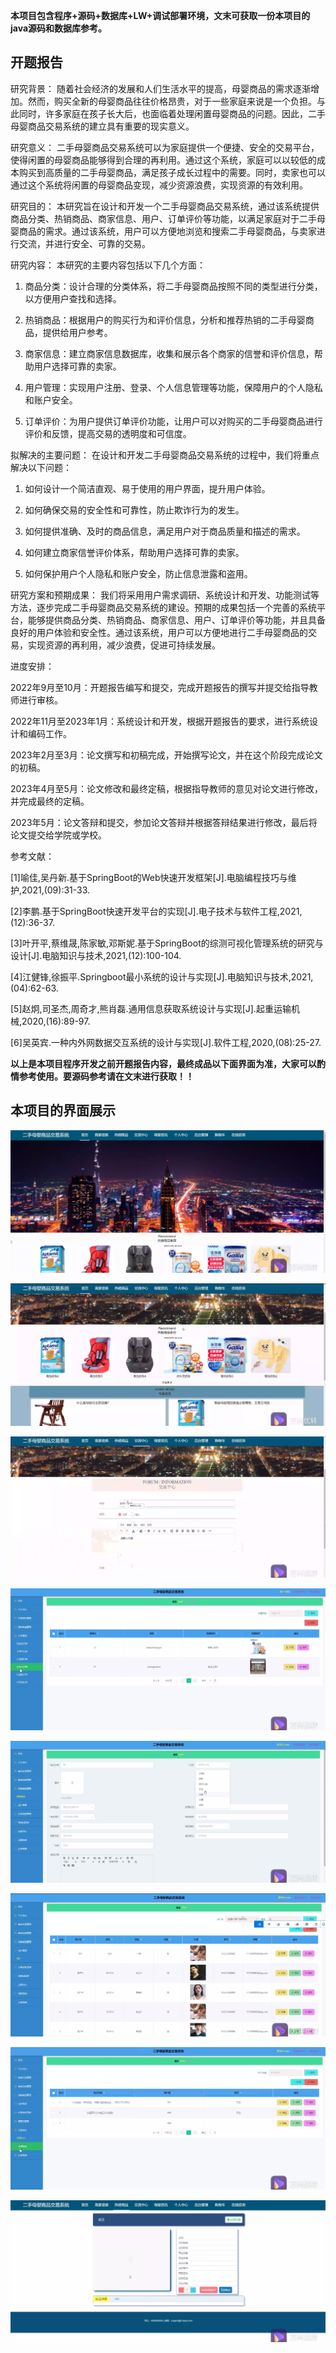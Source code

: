 ****本项目包含程序+源码+数据库+LW+调试部署环境，文末可获取一份本项目的java源码和数据库参考。****

## ******开题报告******

研究背景：
随着社会经济的发展和人们生活水平的提高，母婴商品的需求逐渐增加。然而，购买全新的母婴商品往往价格昂贵，对于一些家庭来说是一个负担。与此同时，许多家庭在孩子长大后，也面临着处理闲置母婴商品的问题。因此，二手母婴商品交易系统的建立具有重要的现实意义。

研究意义：
二手母婴商品交易系统可以为家庭提供一个便捷、安全的交易平台，使得闲置的母婴商品能够得到合理的再利用。通过这个系统，家庭可以以较低的成本购买到高质量的二手母婴商品，满足孩子成长过程中的需要。同时，卖家也可以通过这个系统将闲置的母婴商品变现，减少资源浪费，实现资源的有效利用。

研究目的：
本研究旨在设计和开发一个二手母婴商品交易系统，通过该系统提供商品分类、热销商品、商家信息、用户、订单评价等功能，以满足家庭对于二手母婴商品的需求。通过该系统，用户可以方便地浏览和搜索二手母婴商品，与卖家进行交流，并进行安全、可靠的交易。

研究内容： 本研究的主要内容包括以下几个方面：

  1. 商品分类：设计合理的分类体系，将二手母婴商品按照不同的类型进行分类，以方便用户查找和选择。

  2. 热销商品：根据用户的购买行为和评价信息，分析和推荐热销的二手母婴商品，提供给用户参考。

  3. 商家信息：建立商家信息数据库，收集和展示各个商家的信誉和评价信息，帮助用户选择可靠的卖家。

  4. 用户管理：实现用户注册、登录、个人信息管理等功能，保障用户的个人隐私和账户安全。

  5. 订单评价：为用户提供订单评价功能，让用户可以对购买的二手母婴商品进行评价和反馈，提高交易的透明度和可信度。

拟解决的主要问题： 在设计和开发二手母婴商品交易系统的过程中，我们将重点解决以下问题：

  1. 如何设计一个简洁直观、易于使用的用户界面，提升用户体验。

  2. 如何确保交易的安全性和可靠性，防止欺诈行为的发生。

  3. 如何提供准确、及时的商品信息，满足用户对于商品质量和描述的需求。

  4. 如何建立商家信誉评价体系，帮助用户选择可靠的卖家。

  5. 如何保护用户个人隐私和账户安全，防止信息泄露和盗用。

研究方案和预期成果：
我们将采用用户需求调研、系统设计和开发、功能测试等方法，逐步完成二手母婴商品交易系统的建设。预期的成果包括一个完善的系统平台，能够提供商品分类、热销商品、商家信息、用户、订单评价等功能，并且具备良好的用户体验和安全性。通过该系统，用户可以方便地进行二手母婴商品的交易，实现资源的再利用，减少浪费，促进可持续发展。

进度安排：

2022年9月至10月：开题报告编写和提交，完成开题报告的撰写并提交给指导教师进行审核。

2022年11月至2023年1月：系统设计和开发，根据开题报告的要求，进行系统设计和编码工作。

2023年2月至3月：论文撰写和初稿完成，开始撰写论文，并在这个阶段完成论文的初稿。

2023年4月至5月：论文修改和最终定稿，根据指导教师的意见对论文进行修改，并完成最终的定稿。

2023年5月：论文答辩和提交，参加论文答辩并根据答辩结果进行修改，最后将论文提交给学院或学校。

参考文献：

[1]喻佳,吴丹新.基于SpringBoot的Web快速开发框架[J].电脑编程技巧与维护,2021,(09):31-33.

[2]李鹏.基于SpringBoot快速开发平台的实现[J].电子技术与软件工程,2021,(12):36-37.

[3]叶开平,蔡维晟,陈家敏,邓斯妮.基于SpringBoot的综测可视化管理系统的研究与设计[J].电脑知识与技术,2021,(12):100-104.

[4]江健锋,徐振平.Springboot最小系统的设计与实现[J].电脑知识与技术,2021,(04):62-63.

[5]赵炯,司圣杰,周奇才,熊肖磊.通用信息获取系统设计与实现[J].起重运输机械,2020,(16):89-97.

[6]吴英宾.一种内外网数据交互系统的设计与实现[J].软件工程,2020,(08):25-27.

****以上是本项目程序开发之前开题报告内容，最终成品以下面界面为准，大家可以酌情参考使用。要源码参考请在文末进行获取！！****

## ******本项目的界面展示******

![](./res/e6ebbd0194614284b1adc562b27c5696.png)

![](./res/ffa3cd8169f84645bf6dd538d1550484.png)

![](./res/bb0753655b98432d995001542c691ad1.png)

![](./res/930c03e9631c4d22a381c7531c33f07a.png)

![](./res/c3e1b88e8d2d4e64b240131f21d82b4e.png)

![](./res/aa9634a8e4704705b8edbedc71033c9d.png)

![](./res/f2528dd24916410ebbbb7ee15c8aed18.png)

![](./res/110da37e6087471a9d3e4627b502f397.png)

